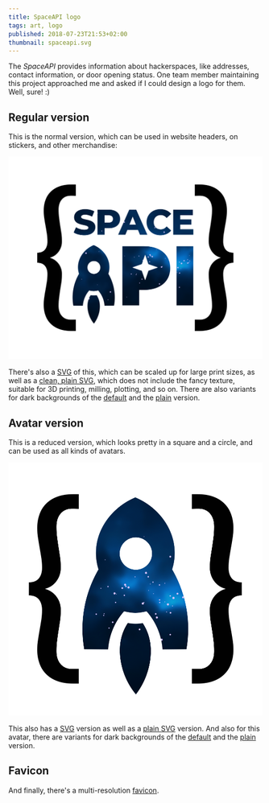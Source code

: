 ```yaml
---
title: SpaceAPI logo
tags: art, logo
published: 2018-07-23T21:53+02:00
thumbnail: spaceapi.svg
---
```


The *SpaceAPI* provides information about hackerspaces, like addresses, contact information, or door opening status. One team member maintaining this project approached me and asked if I could design a logo for them. Well, sure! :)

## Regular version

This is the normal version, which can be used in website headers, on stickers, and other merchandise:

[![SpaceAPI logo](spaceapi.png)](spaceapi.png)

There's also a [SVG](spaceapi.svg) of this, which can be scaled up for large print sizes, as well as a [clean, plain SVG](spaceapi-plain.svg), which does not include the fancy texture, suitable for 3D printing, milling, plotting, and so on. There are also variants for dark backgrounds of the [default](spaceapi-dark.svg) and the [plain](spaceapi-plain-dark.svg) version.

## Avatar version

This is a reduced version, which looks pretty in a square and a circle, and can be used as all kinds of avatars.

[![SpaceAPI avatar](spaceapi-avatar.png)](spaceapi-avatar.png)

This also has a [SVG](spaceapi-avatar.svg) version as well as a [plain SVG](spaceapi-avatar-plain.svg) version. And also for this avatar, there are variants for dark backgrounds of the [default](spaceapi-avatar-dark.svg) and the [plain](spaceapi-avatar-plain-dark.svg) version.

## Favicon

And finally, there's a multi-resolution [favicon](favicon.ico).
